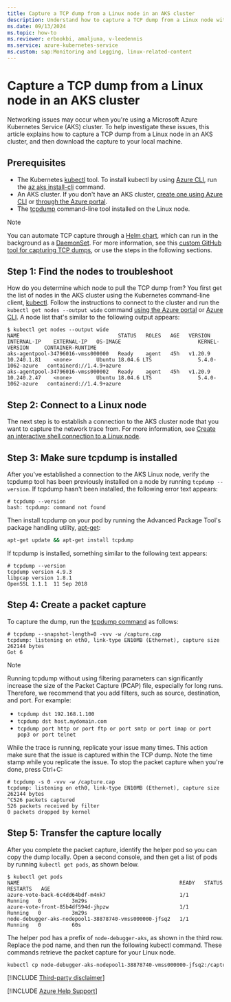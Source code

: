 ```yaml
---
title: Capture a TCP dump from a Linux node in an AKS cluster
description: Understand how to capture a TCP dump from a Linux node within an Azure Kubernetes Service (AKS) cluster.
ms.date: 09/13/2024
ms.topic: how-to
ms.reviewer: erbookbi, amaljuna, v-leedennis
ms.service: azure-kubernetes-service
ms.custom: sap:Monitoring and Logging, linux-related-content
---
```

# Capture a TCP dump from a Linux node in an AKS cluster

Networking issues may occur when you're using a Microsoft Azure Kubernetes Service (AKS) cluster. To help investigate these issues, this article explains how to capture a TCP dump from a Linux node in an AKS cluster, and then download the capture to your local machine.

## Prerequisites

- The Kubernetes [kubectl](https://kubernetes.io/docs/reference/kubectl/overview/) tool. To install kubectl by using [Azure CLI](/cli/azure/install-azure-cli-linux), run the [az aks install-cli](/cli/azure/aks#az-aks-install-cli) command.
- An AKS cluster. If you don't have an AKS cluster, [create one using Azure CLI](/azure/aks/kubernetes-walkthrough) or [through the Azure portal](/azure/aks/kubernetes-walkthrough-portal).
- The [tcpdump](https://www.tcpdump.org/) command-line tool installed on the Linux node.

> [!NOTE]
> You can automate TCP capture through a [Helm chart](https://helm.sh/docs/topics/charts/), which can run in the background as a [DaemonSet](https://kubernetes.io/docs/concepts/workloads/controllers/daemonset/). For more information, see this [custom GitHub tool for capturing TCP dumps](https://github.com/amjadaljunaidi/tcpdump), or use the steps in the following sections.

## Step 1: Find the nodes to troubleshoot

How do you determine which node to pull the TCP dump from? You first get the list of nodes in the AKS cluster using the Kubernetes command-line client, [kubectl](https://kubernetes.io/docs/reference/kubectl/overview/). Follow the instructions to connect to the cluster and run the `kubectl get nodes --output wide` command [using the Azure portal](/azure/aks/kubernetes-walkthrough-portal#connect-to-the-cluster) or [Azure CLI](/azure/aks/kubernetes-walkthrough#connect-to-the-cluster). A node list that's similar to the following output appears:

```console
$ kubectl get nodes --output wide
NAME                                STATUS   ROLES   AGE   VERSION   INTERNAL-IP    EXTERNAL-IP   OS-IMAGE                         KERNEL-VERSION     CONTAINER-RUNTIME
aks-agentpool-34796016-vmss000000   Ready    agent   45h   v1.20.9   10.240.1.81    <none>        Ubuntu 18.04.6 LTS               5.4.0-1062-azure   containerd://1.4.9+azure
aks-agentpool-34796016-vmss000002   Ready    agent   45h   v1.20.9   10.240.2.47    <none>        Ubuntu 18.04.6 LTS               5.4.0-1062-azure   containerd://1.4.9+azure
```

## Step 2: Connect to a Linux node

The next step is to establish a connection to the AKS cluster node that you want to capture the network trace from. For more information, see [Create an interactive shell connection to a Linux node](/azure/aks/node-access#create-an-interactive-shell-connection-to-a-linux-node).

## Step 3: Make sure tcpdump is installed

After you've established a connection to the AKS Linux node, verify the tcpdump tool has been previously installed on a node by running `tcpdump --version`. If tcpdump hasn't been installed, the following error text appears:

```console
# tcpdump --version
bash: tcpdump: command not found
```

Then install tcpdump on your pod by running the Advanced Package Tool's package handling utility, [apt-get](https://manpages.debian.org/bullseye/apt/apt-get.8.en.html):

```bash
apt-get update && apt-get install tcpdump
```

If tcpdump is installed, something similar to the following text appears:

```console
# tcpdump --version
tcpdump version 4.9.3
libpcap version 1.8.1
OpenSSL 1.1.1  11 Sep 2018
```

## Step 4: Create a packet capture

To capture the dump, run the [tcpdump command](https://www.tcpdump.org/manpages/tcpdump.1.html) as follows:

```console
# tcpdump --snapshot-length=0 -vvv -w /capture.cap
tcpdump: listening on eth0, link-type EN10MB (Ethernet), capture size 262144 bytes
Got 6
```
> [!NOTE]
> Running tcpdump without using filtering parameters can significantly increase the size of the Packet Capture (PCAP) file, especially for long runs. Therefore, we recommend that you add filters, such as source, destination, and port. For example:
>
> - `tcpdump dst 192.168.1.100`
> - `tcpdump dst host.mydomain.com`
> - `tcpdump port http or port ftp or port smtp or port imap or port pop3 or port telnet`

While the trace is running, replicate your issue many times. This action make sure that the issue is captured within the TCP dump. Note the time stamp while you replicate the issue. To stop the packet capture when you're done, press Ctrl+C: 

```console
# tcpdump -s 0 -vvv -w /capture.cap
tcpdump: listening on eth0, link-type EN10MB (Ethernet), capture size 262144 bytes
^C526 packets captured
526 packets received by filter
0 packets dropped by kernel
```

## Step 5: Transfer the capture locally

After you complete the packet capture, identify the helper pod so you can copy the dump locally. Open a second console, and then get a list of pods by running `kubectl get pods`, as shown below.

```console
$ kubectl get pods
NAME                                                    READY   STATUS    RESTARTS   AGE
azure-vote-back-6c4dd64bdf-m4nk7                        1/1     Running   0          3m29s
azure-vote-front-85b4df594d-jhpzw                       1/1     Running   0          3m29s
node-debugger-aks-nodepool1-38878740-vmss000000-jfsq2   1/1     Running   0          60s
```

The helper pod has a prefix of `node-debugger-aks`, as shown in the third row. Replace the pod name, and then run the following kubectl command. These commands retrieve the packet capture for your Linux node.

```bash
kubectl cp node-debugger-aks-nodepool1-38878740-vmss000000-jfsq2:/capture.cap capture.cap
```

[!INCLUDE [Third-party disclaimer](../../../includes/third-party-disclaimer.md)]

[!INCLUDE [Azure Help Support](../../../includes/azure-help-support.md)]
